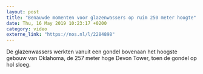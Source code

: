```yaml
---
layout: post
title: "Benauwde momenten voor glazenwassers op ruim 250 meter hoogte"
date: Thu, 16 May 2019 10:23:17 +0200
category: video
externe_link: "https://nos.nl/l/2284898"
---
```


De glazenwassers werkten vanuit een gondel bovenaan het hoogste gebouw van Oklahoma, de 257 meter hoge Devon Tower, toen de gondel op hol sloeg.
